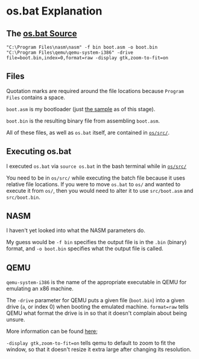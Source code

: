 # os.bat Explanation

## The [os.bat Source](../src/os.bat)

```batch
"C:\Program Files\nasm\nasm" -f bin boot.asm -o boot.bin
"C:\Program Files\qemu\qemu-system-i386" -drive file=boot.bin,index=0,format=raw -display gtk,zoom-to-fit=on
```

## Files

Quotation marks are required around the file locations because `Program Files` contains a space.

`boot.asm` is my bootloader (just [the sample](wikibook-bootloader-sample.md) as of this stage).

`boot.bin` is the resulting binary file from assembling `boot.asm`.

All of these files, as well as `os.bat` itself, are contained in [`os/src/`](/src/).

## Executing os.bat

I executed `os.bat` via `source os.bat` in the bash terminal while in [`os/src/`](/src/)

You need to be in `os/src/` while executing the batch file because it uses relative file locations. If you were to move `os.bat` to `os/` and wanted to execute it from `os/`, then you would need to alter it to use `src/boot.asm` and `src/boot.bin`.

## NASM

I haven't yet looked into what the NASM parameters do.

My guess would be `-f bin` specifies the output file is in the `.bin` (binary) format, and `-o boot.bin` specifies what the output file is called.

## QEMU

`qemu-system-i386` is the name of the appropriate executable in QEMU for emulating an x86 machine.

The `-drive` parameter for QEMU puts a given file (`boot.bin`) into a given drive (`a`, or index 0) when booting the emulated machine. `format=raw` tells QEMU what format the drive is in so that it doesn't complain about being unsure.

More information can be found [here](https://www.qemu.org/docs/master/system/invocation.html#:~:text=add%20QMP%20command.-,%2Ddrive,-option%5B%2Coption%5B%2Coption);

`-display gtk,zoom-to-fit=on` tells qemu to default to zoom to fit the window, so that it doesn't resize it extra large after changing its resolution.
